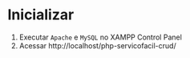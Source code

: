 # Inicializar
1. Executar `Apache` e `MySQL` no XAMPP Control Panel
2. Acessar http://localhost/php-servicofacil-crud/
